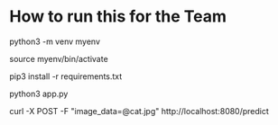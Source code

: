 # How to run this for the Team

python3 -m venv myenv

source myenv/bin/activate

pip3 install -r requirements.txt

python3 app.py

curl -X POST -F "image_data=@cat.jpg" http://localhost:8080/predict
